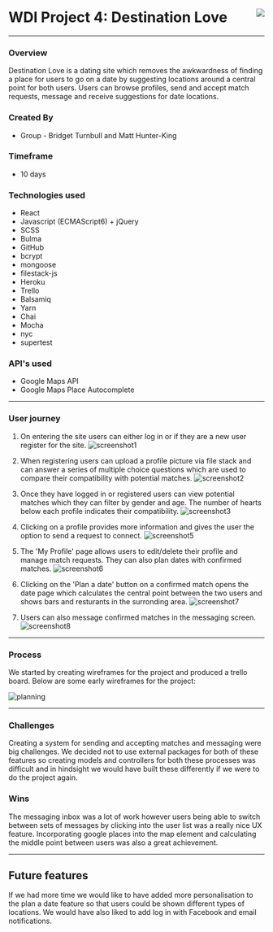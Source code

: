 # WDI Project 4: Destination Love <img style='float: right' src='https://ga-dash.s3.amazonaws.com/production/assets/logo-9f88ae6c9c3871690e33280fcf557f33.png'>

---

### Overview
Destination Love is a dating site which removes the awkwardness of finding a place for users to go on a date by suggesting locations around a central point for both users. Users can browse profiles, send and accept match requests, message and receive suggestions for date locations.

### Created By
* Group - Bridget Turnbull and Matt Hunter-King

### Timeframe
* 10 days

### Technologies used

* React
* Javascript (ECMAScript6) + jQuery
* SCSS
* Bulma
* GitHub
* bcrypt
* mongoose
* filestack-js
* Heroku
* Trello
* Balsamiq
* Yarn
* Chai
* Mocha
* nyc
* supertest


### API's used
* Google Maps API
* Google Maps Place Autocomplete

---

### User journey
1. On entering the site users can either log in or if they are a new user register for the site.
![screenshot1](/screenshots/screenshot1.png)

2. When registering users can upload a profile picture via file stack and can answer a series of multiple choice questions which are used to compare their compatibility with potential matches.
![screenshot2](/screenshots/screenshot2.png)

3. Once they have logged in or registered users can view potential matches which they can filter by gender and age. The number of hearts below each profile indicates their compatibility.
![screenshot3](/screenshots/screenshot4.png)

4. Clicking on a profile provides more information and gives the user the option to send a request to connect.
![screenshot5](/screenshots/screenshot5.png)

5. The 'My Profile' page allows users to edit/delete their profile and manage match requests. They can also plan dates with confirmed matches.
![screenshot6](/screenshots/screenshot6.png)

6. Clicking on the 'Plan a date' button on a confirmed match opens the date page which calculates the central point between the two users and shows bars and resturants in the surronding area.
![screenshot7](/screenshots/screenshot7.png)

7. Users can also message confirmed matches in the messaging screen.
![screenshot8](/screenshots/screenshot8.png)
---

### Process
We started by creating wireframes for the project and produced a trello board. Below are some early wireframes for the project:

![planning](/screenshots/planning.png)

---

### Challenges

Creating a system for sending and accepting matches and messaging were big challenges. We decided not to use external packages for both of these features so creating models and controllers for both these processes was difficult and in hindsight we would have built these differently if we were to do the project again.

### Wins

The messaging inbox was a lot of work however users being able to switch between sets of messages by clicking into the user list was a really nice UX feature. Incorporating google places into the map element and calculating the middle point between users was also a great achievement.

---

## Future features

If we had more time we would like to have added more personalisation to the plan a date feature so that users could be shown different types of locations. We would have also liked to add log in with Facebook and email notifications.
